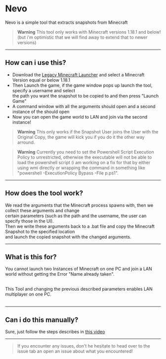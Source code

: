 # Nevo

Nevo is a simple tool that extracts snapshots from Minecraft


>**Warning**
> This tool only works with Minecraft versions 1.18.1 and below! (but i'm optimistic that we will find away to extend that to newer versions)

---

## How can i use this?

- Download the [Legacy Minecraft Launcher](https://launcher.mojang.com/download/MinecraftInstaller.msi) and select a Minecraft Version equal or below 1.18.1
- Then Launch the game, if the game window pops up launch the tool, specify a username and select <br >
the path you want the snapshot to be copied to and then press "Launch Game"
- A command window with all the arguments should open and a second instance of the should open
- Now you can open the game world to LAN and join via the second instance!

>**Warning**
>This only works if the Snapshot User joins the User with the Original Copy, the game will kick you if you do it the other way arround.

>**Warning**
>Currently you need to set the Powershell Script Execution Policy to unrestricted, otherwise the executable will not be able to load the powershell script (i am working on a fix for that by either using wmi directly or wrapping the command in something like "powershell -ExecutionPolicy Bypass -File p.ps1".

---

## How does the tool work?
We read the arguments that the Minecraft process spawns with, then we collect these arguments and change <br >
certain parameters (such as the path and the username, the user can specify those in the UI). <br >
Then we write these arguments back to a .bat file and copy the Minecraft Snapshot to the specified location <br >
and launch the copied snapshot with the changed arguments.

---

## What is this for?
You cannot launch two Instances of Minecraft on one PC and join a LAN world without getting the Error "Name already taken".

<br>
This Tool and changing the previous described parameters enables LAN multiplayer on one PC.
<br>
<br>

---

## Can i do this manually?
Sure, just follow the steps describes in [this video](https://www.youtube.com/watch?v=UNpvtNHUbCE)

---

>If you encounter any issues, don't he hesitate to head over to the issue tab an open an issue about what you encountered!